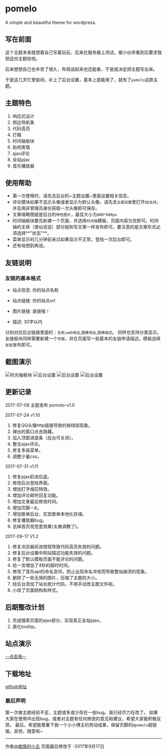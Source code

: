 # pomelo
A simple and beautiful theme for wordpress.
## 写在前面
这个主题本来就想着自己写着玩玩，后来在服务器上测试，被小伙伴看到后要求我把这份主题给他。

后来想想自己也辛苦了很久，布局说起来也还能看，于是就决定把主题写出来。

于是这几天忙里偷闲，补上了后台设置，基本上是能用了，就有了`pomolo`这款主题。

## 主题特色
1. 响应式设计
2. 侧边导航条
3. 代码高亮
4. 灯箱
5. 时间轴板块
6. 贴吧表情
7. ajax评论
8. 全站pjax
9. 音乐播放器

## 使用帮助
- 第一次使用时，请先去后台的~主题设置~里面设置相关信息。
- 评论模块如果不显示头像或者显示为默认头像，请先去`主题设置`里打开`QQ支持`，并且用非管理员身份获取一次头像即可保存。
- 文章缩略图就是后台的`特色图片`，最佳大小为`800*600px`
- 时间轴板块要先新建一个页面，并选择`时间轴`模板，页面内容为空即可。时间轴的主体（类似说说）部分就和写文章一样发布即可。要注意的是文章形式必须选择**"状态"**。
- 菜单显示的几分钟前来过如果显示不正常，登陆一次后台即可。
- 还有啥想到再说。

## 友链说明
### 友链的基本格式
- 站点信息: 你的站点名称

- 站点链接: 你的站点url

- 图片链接: 直链哦！

- 描述: 30字以内

分别对应后台链接里面的：`名称`,`web地址`,`图像地址`,`图像描述`。
同样也支持分类显示。
友链板块同样需要新建一个`页面`，并在页面写一些基本的友链申请描述。模板选择`友链`发布即可。

## 截图演示
![时光轴板块][1]
![后台设置][2]
![后台设置][3]
![后台设置][4]

## 更新记录
2017-07-08
主题发布  pomolo-v1.0

2017-07-24 v1.10
1. 修复QQ头像http链接导致的掉绿锁现象。
2. 弹出的窗口点击隐藏。
3. 加入顶部进度条（后台可关闭）。
4. 整合ajax评论。
5. 修复多级菜单。
6. 调整少量css。

2017-07-31 v1.11
1. 修复pjax前进后退。
2. 修改后台登陆界面。
3. 增加打字烟花特效。
4. 增加评论邮件回复功能。
5. 增加文章最后修改时间。
6. 增加页脚`一言`。
7. 增加歌单后台，实现歌单本地化存储。
8. 修复播放器bug。
9. 去掉首页视觉差效果(太难调教了)。

2017-09-17 V1.2
1. 修复浏览器前进按钮导致代码高亮失效的问题。
2. 修复后台设置中网站描述功能失效的问题。
3. 修复了默认模板页面不能评论的问题。
4. 给一言增加了4秒的超时时间。
5. 修改了音乐api的命名空间，防止出现命名冲突而导致整站崩溃的现象。
6. 删除了一些无用的图片，压缩了主题的大小。
7. 给后台添加了站长统计代码，不用手动改主题文件啦。
8. 小改了页面结构和样式。

## 后期整改计划
1. 完成搜索页面的ajax部分，实现真正全站pjax。
2. 美化tooltip。

## 站点演示
[--点击我--][5]
## 下载地址
[github地址][6]
 
### 最后声明
第一次做主题经验不足，主题或多或少存在一些bug。我已经尽力在改了。
如果大家在使用中出现bug，或者对主题有任何修改的意见和建议，希望大家能积极反馈。
最后，希望能尊重下我一个小小博主的劳动成果，保留页脚的`@pomolo`超链接。其他，随意啦~

------

作者@[痴情的小五][5]
页面最后修改于 -2017年9月17日


  [1]: https://cherryml.com/wp-content/uploads/2017/07/QQ%E6%88%AA%E5%9B%BE20170708231542-1024x652.png
  [2]: https://cherryml.com/wp-content/uploads/2017/07/QQ%E6%88%AA%E5%9B%BE20170708231400.png
  [3]: https://cherryml.com/wp-content/uploads/2017/07/QQ%E6%88%AA%E5%9B%BE20170708231356.png
  [4]: https://cherryml.com/wp-content/uploads/2017/07/12.png
  [5]: https://cherryml.com
  [6]: https://github.com/huzikai0424/pomelo
